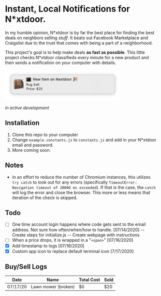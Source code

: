 # Instant, Local Notifications for N*xtdoor.

In my humble opinion, N*xtdoor is by far the best place for finding the best deals on neighbors selling _stuff_. It beats out Facebook Marketplace and Craigslist due to the trust that comes with being a part of a neighborhood.

This project's goal is to help make deals **as fast as possible**. This little project checks N*xtdoor classifieds every minute for a new product and then sends a notification on your computer with details.

![Notification](./assets/notification.png)

_in active development_

## Installation

1. Clone this repo to your computer
2. Change `example.constants.js` to `constants.js` and add in your N*xtdoor email and password.
3. More coming soon.

## Notes

- In an effort to reduce the number of Chromium instances, this utilizes `try catch` to look out for any errors (specifically `TimeoutError: Navigation timeout of 30000 ms exceeded`). If that is the case, the `catch` will log the error and close the browser. This more or less means that iteration of the check is skipped.

## Todo
- [ ] One time account login happens where code gets sent to the email address. Not sure how often/when/how to handle. [07/14/2020]
    -- Create steps for initialize.js
    -- Create webpage with instructions
- [ ] When a price drops, it is wrapped in a "`<span>`" [07/16/2020]
- [X] Add timestamp to logs [07/16/2020]
- [X] Custom app icon to replace default terminal icon [7/17/2020]

## Buy/Sell Logs

| Date | Name | Total Cost | Sold |
| ---- | ---- | ---------- | ---- |
| 07/17/20 | Lawn mower (broken) | $0 | $20 |
